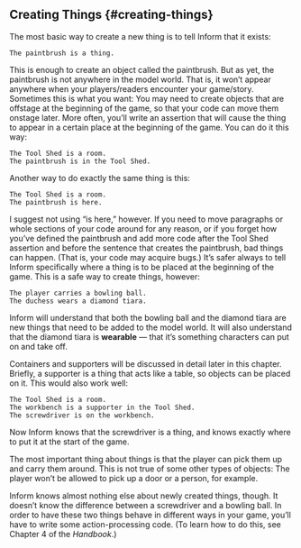 ## Creating Things {#creating-things}

The most basic way to create a new thing is to tell Inform that it exists:

```inform7
The paintbrush is a thing.
```

This is enough to create an object called the paintbrush. But as yet, the paintbrush is not anywhere in the model world. That is, it won’t appear anywhere when your players/readers encounter your game/story. Sometimes this is what you want: You may need to create objects that are offstage at the beginning of the game, so that your code can move them onstage later. More often, you’ll write an assertion that will cause the thing to appear in a certain place at the beginning of the game. You can do it this way:

```inform7
The Tool Shed is a room.
The paintbrush is in the Tool Shed.
```

Another way to do exactly the same thing is this:

```inform7
The Tool Shed is a room.
The paintbrush is here.
```

I suggest not using “is here,” however. If you need to move paragraphs or whole sections of your code around for any reason, or if you forget how you’ve defined the paintbrush and add more code after the Tool Shed assertion and before the sentence that creates the paintbrush, bad things can happen. (That is, your code may acquire bugs.) It’s safer always to tell Inform specifically where a thing is to be placed at the beginning of the game. This is a safe way to create things, however:

```inform7
The player carries a bowling ball.
The duchess wears a diamond tiara.
```

Inform will understand that both the bowling ball and the diamond tiara are new things that need to be added to the model world. It will also understand that the diamond tiara is **wearable** — that it’s something characters can put on and take off.

Containers and supporters will be discussed in detail later in this chapter. Briefly, a supporter is a thing that acts like a table, so objects can be placed on it. This would also work well:

```inform7
The Tool Shed is a room.
The workbench is a supporter in the Tool Shed.
The screwdriver is on the workbench.
```

Now Inform knows that the screwdriver is a thing, and knows exactly where to put it at the start of the game.

The most important thing about things is that the player can pick them up and carry them around. This is not true of some other types of objects: The player won’t be allowed to pick up a door or a person, for example.

Inform knows almost nothing else about newly created things, though. It doesn’t know the difference between a screwdriver and a bowling ball. In order to have these two things behave in different ways in your game, you’ll have to write some action-processing code. (To learn how to do this, see Chapter 4 of the _Handbook_.)
